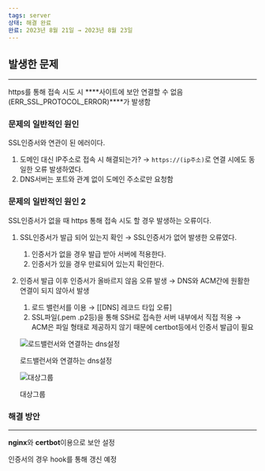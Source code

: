 ```yaml
---
tags: server
상태: 해결 완료
완료: 2023년 8월 21일 → 2023년 8월 23일
---
```


## 발생한 문제

---

https를 통해 접속 시도 시 ****사이트에 보안 연결할 수 없음(ERR_SSL_PROTOCOL_ERROR)****가 발생함

### 문제의 일반적인 원인

SSL인증서와 연관이 된 에러이다.

1. 도메인 대신 IP주소로 접속 시 해결되는가?
→ `https://(ip주소)`로 연결 시에도 동일한 오류 발생하였다.
2. DNS서버는 포트와 관계 없이 도메인 주소로만 요청함

### 문제의 일반적인 원인 2

SSL인증서가 없을 때 https 통해 접속 시도 할 경우 발생하는 오류이다.

1. SSL인증서가 발급 되어 있는지 확인
→ SSL인증서가 없어 발생한 오류였다.
    1. 인증서가 없을 경우 발급 받아 서버에 적용한다.
    2. 인증서가 있을 경우 만료되어 있는지 확인한다.
2. 인증서 발급 이후 인증서가 올바르지 않음 오류 발생
→ DNS와 ACM간에 원활한 연결이 되지 않아서 발생
    1. 로드 밸런서를 이용
    → [[DNS] 레코드 타입 오류]
    2. SSL파일(.pem .p2등)을 통해 SSH로 접속한 서버 내부에서 직접 적용
    → ACM은 파일 형태로 제공하지 않기 때문에 certbot등에서 인증서 발급이 필요
    
    ![로드밸런서와 연결하는 dns설정](Untitled%201.png)
    
    로드밸런서와 연결하는 dns설정
    
    ![대상그룹](Untitled%202.png)
    
    대상그룹
    

### 해결 방안

---

**nginx**와 **certbot**이용으로 보안 설정

인증서의 경우 hook를 통해 갱신 예정